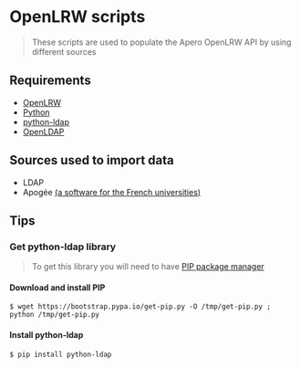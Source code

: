 # OpenLRW scripts
> These scripts are used to populate the Apero OpenLRW API by using different sources 

## Requirements
 - [OpenLRW](https://github.com/Apereo-Learning-Analytics-Initiative/OpenLRW)
 - [Python](https://www.python.org/downloads/)
 - [python-ldap](#get-python-ldap-library)
 - [OpenLDAP](https://stackoverflow.com/a/4768467/7644126)

## Sources used to import data
- LDAP
- Apogée [(a software for the French universities)](https://fr.wikipedia.org/wiki/Apog%C3%A9e_(logiciel))


## Tips
### Get python-ldap library
> To get this library you will need to have [PIP package manager](https://pypi.python.org/pypi/pip)

#### Download and install PIP
   `$ wget https://bootstrap.pypa.io/get-pip.py -O /tmp/get-pip.py ; python /tmp/get-pip.py`

#### Install python-ldap
   `$ pip install python-ldap` 
    